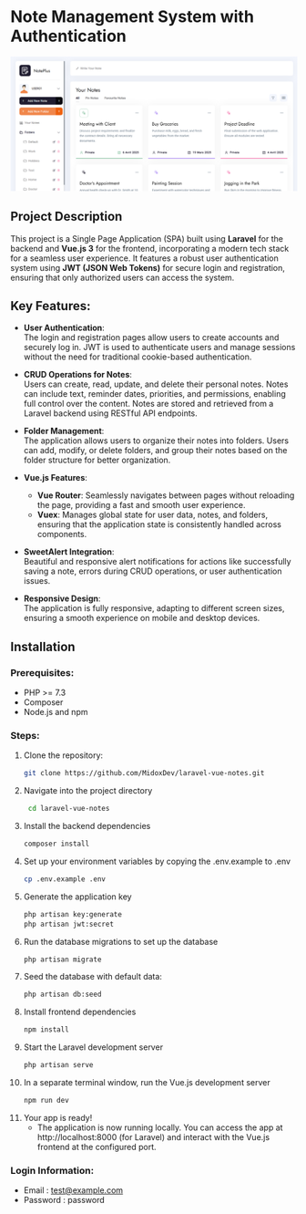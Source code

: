 # Note Management System with Authentication
![Notes Home](/images/3-notes.png)

## Project Description
This project is a Single Page Application (SPA) built using **Laravel** for the backend and **Vue.js 3** for the frontend, incorporating a modern tech stack for a seamless user experience. It features a robust user authentication system using **JWT (JSON Web Tokens)** for secure login and registration, ensuring that only authorized users can access the system.

## Key Features:
- **User Authentication**:  
  The login and registration pages allow users to create accounts and securely log in. JWT is used to authenticate users and manage sessions without the need for traditional cookie-based authentication.
  
- **CRUD Operations for Notes**:  
  Users can create, read, update, and delete their personal notes. Notes can include text, reminder dates, priorities, and permissions, enabling full control over the content. Notes are stored and retrieved from a Laravel backend using RESTful API endpoints.

- **Folder Management**:  
  The application allows users to organize their notes into folders. Users can add, modify, or delete folders, and group their notes based on the folder structure for better organization.

- **Vue.js Features**:  
  - **Vue Router**: Seamlessly navigates between pages without reloading the page, providing a fast and smooth user experience.
  - **Vuex**: Manages global state for user data, notes, and folders, ensuring that the application state is consistently handled across components.

- **SweetAlert Integration**:  
  Beautiful and responsive alert notifications for actions like successfully saving a note, errors during CRUD operations, or user authentication issues.

- **Responsive Design**:  
  The application is fully responsive, adapting to different screen sizes, ensuring a smooth experience on mobile and desktop devices.

## Installation

### Prerequisites:
- PHP >= 7.3
- Composer
- Node.js and npm

### Steps:
1. Clone the repository:
   ```bash
   git clone https://github.com/MidoxDev/laravel-vue-notes.git

2. Navigate into the project directory
   ```bash
    cd laravel-vue-notes
3. Install the backend dependencies
   ```bash
   composer install
4. Set up your environment variables by copying the .env.example to .env
   ```bash
   cp .env.example .env
5. Generate the application key
   ```bash
   php artisan key:generate
   php artisan jwt:secret
6. Run the database migrations to set up the database
   ```bash
   php artisan migrate
7. Seed the database with default data:
   ```bash
   php artisan db:seed
8. Install frontend dependencies
   ```bash
   npm install
9. Start the Laravel development server
   ```bash
   php artisan serve
10. In a separate terminal window, run the Vue.js development server
    ```bash
    npm run dev
11. Your app is ready!
    - The application is now running locally. You can access the app at http://localhost:8000 (for Laravel) and interact with the Vue.js frontend at the configured port.

### Login Information:
- Email : test@example.com
- Password : password
